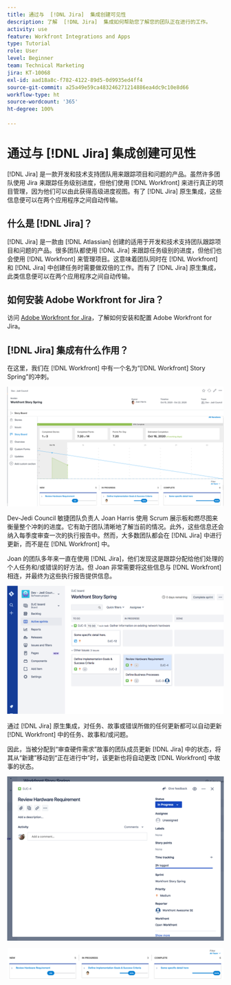 ```yaml
---
title: 通过与  [!DNL Jira]  集成创建可见性
description: 了解  [!DNL Jira]  集成如何帮助您了解您的团队正在进行的工作。
activity: use
feature: Workfront Integrations and Apps
type: Tutorial
role: User
level: Beginner
team: Technical Marketing
jira: KT-10068
exl-id: aad18a8c-f782-4122-89d5-0d9935ed4ff4
source-git-commit: a25a49e59ca483246271214886ea4dc9c10e8d66
workflow-type: ht
source-wordcount: '365'
ht-degree: 100%

---
```


# 通过与 [!DNL Jira] 集成创建可见性

[!DNL Jira] 是一款开发和技术支持团队用来跟踪项目和问题的产品。虽然许多团队使用 Jira 来跟踪任务级别进度，但他们使用 [!DNL Workfront] 来进行真正的项目管理，因为他们可以由此获得高级进度视图。有了 [!DNL Jira] 原生集成，这些信息便可以在两个应用程序之间自动传输。

## 什么是 [!DNL Jira]？

[!DNL Jira] 是一款由 [!DNL Atlassian] 创建的适用于开发和技术支持团队跟踪项目和问题的产品。很多团队都使用 [!DNL Jira] 来跟踪任务级别的进度，但他们也会使用 [!DNL Workfront] 来管理项目。这意味着团队同时在 [!DNL Workfront] 和 [!DNL Jira] 中创建任务时需要做双倍的工作。而有了 [!DNL Jira] 原生集成，此类信息便可以在两个应用程序之间自动传输。

## 如何安装 Adobe Workfront for Jira？

访问 [Adobe Workfront for Jira](https://experienceleague.adobe.com/docs/workfront/using/adobe-workfront-integrations/workfront-for-jira/workfront-for-jira.html?lang=zh-Hans)，了解如何安装和配置 Adobe Workfront for Jira。

## [!DNL Jira] 集成有什么作用？

在这里，我们在 [!DNL Workfront] 中有一个名为“[!DNL Workfront] Story Spring”的冲刺。

![故事板燃尽图](assets/Jira01.png)

Dev-Jedi Council 敏捷团队负责人 Joan Harris 使用 Scrum 展示板和燃尽图来衡量整个冲刺的进度。它有助于团队清晰地了解当前的情况。此外，这些信息还会纳入每季度审查一次的执行报告中。然而，大多数团队都会在 [!DNL Jira] 中进行更新，而不是在 [!DNL Workfront] 中。

Joan 的团队多年来一直在使用 [!DNL Jira]，他们发现这是跟踪分配给他们处理的个人任务和/或错误的好方法。但 Joan 非常需要将这些信息与 [!DNL Workfront] 相连，并最终为这些执行报告提供信息。

![Jira 故事板](assets/Jira02.png)

通过 [!DNL Jira] 原生集成，对任务、故事或错误所做的任何更新都可以自动更新 [!DNL Workfront] 中的任务、故事和/或问题。

因此，当被分配到“审查硬件需求”故事的团队成员更新 [!DNL Jira] 中的状态，将其从“新建”移动到“正在进行中”时，该更新也将自动更改 [!DNL Workfront] 中故事的状态。

![Jira 状态页面](assets/Jira03.png)

![状态列](assets/Jira04.png)
